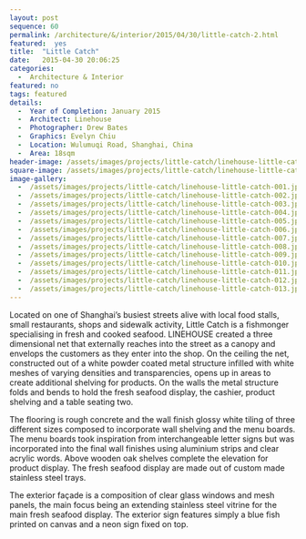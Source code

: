 ```yaml
---
layout: post
sequence: 60
permalink: /architecture/&/interior/2015/04/30/little-catch-2.html
featured:  yes
title:  "Little Catch"
date:   2015-04-30 20:06:25
categories:
  -  Architecture & Interior
featured: no
tags: featured
details:
  -  Year of Completion: January 2015
  -  Architect: Linehouse
  -  Photographer: Drew Bates
  -  Graphics: Evelyn Chiu
  -  Location: Wulumuqi Road, Shanghai, China
  -  Area: 18sqm
header-image: /assets/images/projects/little-catch/linehouse-little-catch-003.jpg
square-image: /assets/images/projects/little-catch/linehouse-little-catch-square.jpg
image-gallery:
  -  /assets/images/projects/little-catch/linehouse-little-catch-001.jpg
  -  /assets/images/projects/little-catch/linehouse-little-catch-002.jpg
  -  /assets/images/projects/little-catch/linehouse-little-catch-003.jpg
  -  /assets/images/projects/little-catch/linehouse-little-catch-004.jpg
  -  /assets/images/projects/little-catch/linehouse-little-catch-005.jpg
  -  /assets/images/projects/little-catch/linehouse-little-catch-006.jpg
  -  /assets/images/projects/little-catch/linehouse-little-catch-007.jpg
  -  /assets/images/projects/little-catch/linehouse-little-catch-008.jpg
  -  /assets/images/projects/little-catch/linehouse-little-catch-009.jpg
  -  /assets/images/projects/little-catch/linehouse-little-catch-010.jpg
  -  /assets/images/projects/little-catch/linehouse-little-catch-011.jpg
  -  /assets/images/projects/little-catch/linehouse-little-catch-012.jpg
  -  /assets/images/projects/little-catch/linehouse-little-catch-013.jpg
---
```

Located on one of Shanghai’s busiest streets alive with local food stalls, small restaurants, shops and sidewalk activity, Little Catch is a fishmonger specialising in fresh and cooked seafood. LINEHOUSE created a three dimensional net that externally reaches into the street as a canopy and envelops the customers as they enter into the shop. On the ceiling the net, constructed out of a white powder coated metal structure infilled with white meshes of varying densities and transparencies, opens up in areas to create additional shelving for products. On the walls the metal structure folds and bends to hold the fresh seafood display, the cashier, product shelving and a table seating two. 

The flooring is rough concrete and the wall finish glossy white tiling of three different sizes composed to incorporate wall shelving and the menu boards. The menu boards took inspiration from interchangeable letter signs but was incorporated into the final wall finishes using aluminium strips and clear acrylic words. Above wooden oak shelves complete the elevation for product display. The fresh seafood display are made out of custom made stainless steel trays.        

The exterior façade is a composition of clear glass windows and mesh panels, the main focus being an extending stainless steel vitrine for the main fresh seafood display. The exterior sign features simply a blue fish printed on canvas and a neon sign fixed on top.
